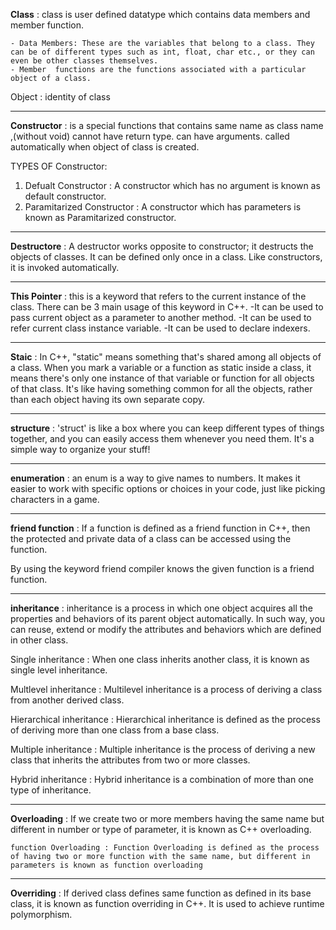 **Class** : class is user defined datatype which contains data members and member function. 

    - Data Members: These are the variables that belong to a class. They can be of different types such as int, float, char etc., or they can even be other classes themselves. 
    - Member  functions are the functions associated with a particular object of a class.

Object : identity of class

-------------------------------------------------------------------------------------------------------

**Constructor** : is a special functions that contains same name as class name ,(without void) cannot have return type. can have arguments. called automatically when object of class is created.

TYPES OF Constructor:
1. Defualt Constructor : A constructor which has no argument is known as default constructor.
2. Paramitarized Constructor : A constructor which has parameters is known as Paramitarized constructor.

-------------------------------------------------------------------------------------------------------

**Destructore** : A destructor works opposite to constructor; it destructs the objects of classes. It can be defined only once in a class. Like constructors, it is invoked automatically.

-------------------------------------------------------------------------------------------------------

**This Pointer** : this is a keyword that refers to the current instance of the class. There can be 3 main usage of this keyword in C++.
-It can be used to pass current object as a parameter to another method.
-It can be used to refer current class instance variable.
-It can be used to declare indexers.

-------------------------------------------------------------------------------------------------------

**Staic** : In C++, "static" means something that's shared among all objects of a class. When you mark a variable or a function as static inside a class, it means there's only one instance of that variable or function for all objects of that class. It's like having something common for all the objects, rather than each object having its own separate copy.

-------------------------------------------------------------------------------------------------------

**structure** : 'struct' is like a box where you can keep different types of things together, and you can easily access them whenever you need them. It's a simple way to organize your stuff!

-------------------------------------------------------------------------------------------------------

**enumeration** : an enum is a way to give names to numbers. It makes it easier to work with specific options or choices in your code, just like picking characters in a game.

-------------------------------------------------------------------------------------------------------

**friend function** : If a function is defined as a friend function in C++, then the protected and private data of a class can be accessed using the function.

By using the keyword friend compiler knows the given function is a friend function.

-------------------------------------------------------------------------------------------------------

**inheritance** :  inheritance is a process in which one object acquires all the properties and behaviors of its parent object automatically. In such way, you can reuse, extend or modify the attributes and behaviors which are defined in other class.

Single inheritance :  When one class inherits another class, it is known as single level inheritance.

Multlevel inheritance : Multilevel inheritance is a process of deriving a class from another derived class.

Hierarchical inheritance : Hierarchical inheritance is defined as the process of deriving more than one class from a base class.

Multiple inheritance : Multiple inheritance is the process of deriving a new class that inherits the attributes from two or more classes.

Hybrid inheritance : Hybrid inheritance is a combination of more than one type of inheritance.



-------------------------------------------------------------------------------------------------------

**Overloading** : If we create two or more members having the same name but different in number or type of parameter, it is known as C++ overloading.

    function Overloading : Function Overloading is defined as the process of having two or more function with the same name, but different in parameters is known as function overloading

-------------------------------------------------------------------------------------------------------

**Overriding** : If derived class defines same function as defined in its base class, it is known as function overriding in C++. It is used to achieve runtime polymorphism.



